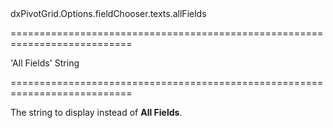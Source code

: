 <!--id-->dxPivotGrid.Options.fieldChooser.texts.allFields<!--/id-->
===========================================================================
<!--default-->'All Fields'<!--/default-->
<!--type-->String<!--/type-->
===========================================================================

<!--shortDescription-->
The string to display instead of **All Fields**.
<!--/shortDescription-->

<!--fullDescription-->

<!--/fullDescription-->